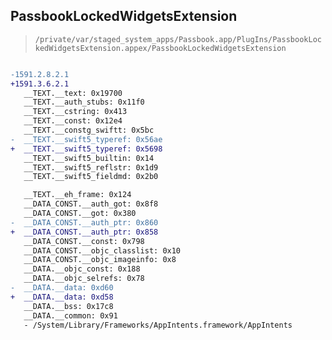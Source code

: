 ## PassbookLockedWidgetsExtension

> `/private/var/staged_system_apps/Passbook.app/PlugIns/PassbookLockedWidgetsExtension.appex/PassbookLockedWidgetsExtension`

```diff

-1591.2.8.2.1
+1591.3.6.2.1
   __TEXT.__text: 0x19700
   __TEXT.__auth_stubs: 0x11f0
   __TEXT.__cstring: 0x413
   __TEXT.__const: 0x12e4
   __TEXT.__constg_swiftt: 0x5bc
-  __TEXT.__swift5_typeref: 0x56ae
+  __TEXT.__swift5_typeref: 0x5698
   __TEXT.__swift5_builtin: 0x14
   __TEXT.__swift5_reflstr: 0x1d9
   __TEXT.__swift5_fieldmd: 0x2b0

   __TEXT.__eh_frame: 0x124
   __DATA_CONST.__auth_got: 0x8f8
   __DATA_CONST.__got: 0x380
-  __DATA_CONST.__auth_ptr: 0x860
+  __DATA_CONST.__auth_ptr: 0x858
   __DATA_CONST.__const: 0x798
   __DATA_CONST.__objc_classlist: 0x10
   __DATA_CONST.__objc_imageinfo: 0x8
   __DATA.__objc_const: 0x188
   __DATA.__objc_selrefs: 0x78
-  __DATA.__data: 0xd60
+  __DATA.__data: 0xd58
   __DATA.__bss: 0x17c8
   __DATA.__common: 0x91
   - /System/Library/Frameworks/AppIntents.framework/AppIntents

```
